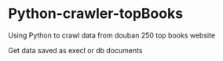 # Python-crawler-topBooks

Using Python to crawl data from douban 250 top books website

Get data saved as execl or db documents
